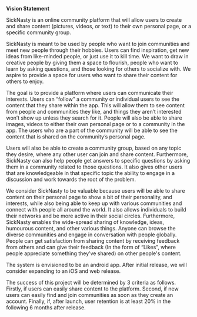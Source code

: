 **Vision Statement**

SickNasty is an online community platform that will allow users to create and share content (pictures, videos, or text) to their own personal page, or a specific community group.

SickNasty is meant to be used by people who want to join communities and meet new people through their hobbies. Users can find inspiration, get new ideas from like-minded people, or just use it to kill time. We want to draw in creative people by giving them a space to flourish, people who want to learn by asking questions, and those looking for others to socialize with. We aspire to provide a space for users who want to share their content for others to enjoy. 
 
The goal is to provide a platform where users can communicate their interests. Users can “follow” a community or individual users to see the content that they share within the app. This will allow them to see content from people and communities they like, and things they aren’t interested won’t show up unless they search for it. People will also be able to share images, videos to either their own personal page or to a community in the app. The users who are a part of the community will be able to see the content that is shared on the community’s personal page. 

Users will also be able to create a community group, based on any topic they desire, where any other user can join and share content. Furthermore, SickNasty can also help people get answers to specific questions by asking them in a community related to those questions. It also gives other users that are knowledgeable in that specific topic the ability to engage in a discussion and work towards the root of the problem.

We consider SickNasty to be valuable because users will be able to share content on their personal page to show a bit of their personality, and interests, while also being able to keep up with various communities and connect with people all around the world. It also allows individuals to build their networks and be more active in their social circles. Furthermore, SickNasty enables the wide-spread sharing of knowledge, ideas, humourous content, and other various things. Anyone can browse the diverse communities and engage in conversation with people globally. People can get satisfaction from sharing content by receiving feedback from others and can give their feedback (In the form of “Likes”, where people appreciate something they’ve shared) on other people's content.
 
The system is envisioned to be an android app. After initial release, we will consider expanding to an iOS and web release.

The success of this project will be determined by 3 criteria as follows. Firstly, if users can easily share content to the platform. Second, if new users can easily find and join communities as soon as they create an account. Finally, if, after launch, user retention is at least 20% in the following 6 months after release.
